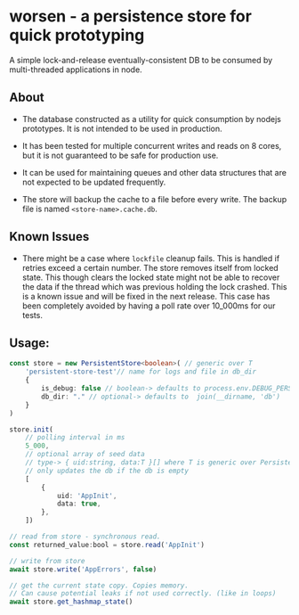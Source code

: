 # worsen - a persistence store for quick prototyping

A simple lock-and-release eventually-consistent DB to be consumed by multi-threaded applications in node.

## About
- The database constructed as a utility for quick consumption by nodejs prototypes. It is not intended to be used in production. 

- It has been tested for multiple concurrent writes and reads on 8 cores, but it is not guaranteed to be safe for production use.

- It can be used for maintaining queues and other data structures that are not expected to be updated frequently.

- The store will backup the cache to a file before every write. The backup file is named `<store-name>.cache.db`.

## Known Issues
- There might be a case where `lockfile` cleanup fails. This is handled if retries exceed a certain number. The store removes itself from locked state. This though clears the locked state might not be able to recover the data if the thread which was previous
holding the lock crashed. This is a known issue and will be fixed in the next release. This case has been completely avoided by having a poll rate over 10_000ms for our tests.

## Usage:

```ts
const store = new PersistentStore<boolean>( // generic over T
    'persistent-store-test'// name for logs and file in db_dir
    {
        is_debug: false // boolean-> defaults to process.env.DEBUG_PERSISTENCE === 'true'
        db_dir: "." // optional-> defaults to  join(__dirname, 'db')
    }
)
```

```ts
store.init(
    // polling interval in ms
    5_000, 
    // optional array of seed data
    // type-> { uid:string, data:T }[] where T is generic over PersistentStore<T>
    // only updates the db if the db is empty
    [
		{
			uid: 'AppInit',
			data: true,
		},
	])
```

```ts
// read from store - synchronous read.
const returned_value:bool = store.read('AppInit')
```

```ts
// write from store
await store.write('AppErrors', false)
```

```ts
// get the current state copy. Copies memory.
// Can cause potential leaks if not used correctly. (like in loops)
await store.get_hashmap_state()
```
